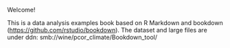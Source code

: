 Welcome! 

This is a data analysis examples book based on R Markdown and bookdown (https://github.com/rstudio/bookdown). 
The dataset and large files are under ddn: smb://wine/pcor_climate/Bookdown_tool/

